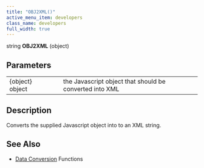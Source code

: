 ```yaml
---
title: "OBJ2XML()"
active_menu_item: developers
class_name: developers
full_width: true
---
```



string **OBJ2XML** (object)

## Parameters

<table>
<tr>
<td width="165">
{object} object

</td>
<td width="12">
</td>
<td width="703">
the Javascript object that should be converted into XML

</td>
</tr>
</table>

## Description

Converts the supplied Javascript object into to an XML string.

## See Also

 - [Data Conversion]() Functions

